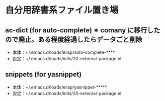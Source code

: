 # 自分用辞書系ファイル置き場
## ac-dict (for auto-complete) ※ comany に移行したので廃止。ある程度経過したらデータごと削除
* 本体：~/.emacs.d/loads/elisp/auto-complete-****
* 設定：~/.emacs.d/loads/inits/20-external-package.el

##  snippets (for yasnippet)
* 本体：~/.emacs.d/loads/elisp/yasnippet-*****
* 設定：~/.emacs.d/loads/inits/20-external-package.el
